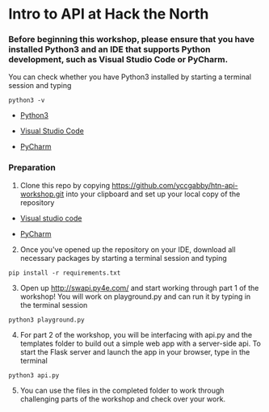 # Intro to API at Hack the North

### Before beginning this workshop, please ensure that you have installed Python3 and an IDE that supports Python development, such as Visual Studio Code or PyCharm. 

You can check whether you have  Python3 installed by starting a terminal session and typing
```
python3 -v
```

* [Python3](https://realpython.com/installing-python/)

* [Visual Studio Code](https://code.visualstudio.com/)

* [PyCharm](https://www.jetbrains.com/pycharm/)

### Preparation

1. Clone this repo by copying https://github.com/yccgabby/htn-api-workshop.git into your clipboard and set up your local copy of the repository

* [Visual studio code](https://code.visualstudio.com/docs/editor/versioncontrol)

* [PyCharm](https://www.jetbrains.com/help/pycharm/set-up-a-git-repository.html)

2. Once you've opened up the repository on your IDE, download all necessary packages by starting a terminal session and typing
```
pip install -r requirements.txt
```
3. Open up http://swapi.py4e.com/ and start working through part 1 of the workshop! You will work on playground.py and can run it by typing in the terminal session 
```
python3 playground.py
```
4. For part 2 of the workshop, you will be interfacing with api.py and the templates folder to build out a simple web app with a server-side api. To start the Flask server and launch the app in your browser, type in the terminal 
```
python3 api.py
```
5. You can use the files in the completed folder to work through challenging parts of the workshop and check over your work. 
